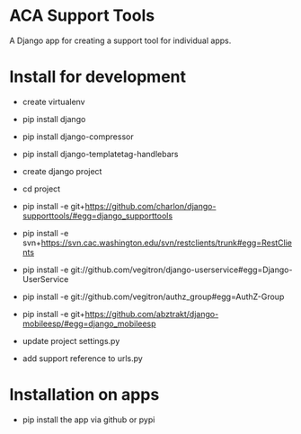 ACA Support Tools
=================

A Django app for creating a support tool for individual apps.

Install for development
=======================

* create virtualenv
* pip install django
* pip install django-compressor
* pip install django-templatetag-handlebars
* create django project
* cd project
* pip install -e git+https://github.com/charlon/django-supporttools/#egg=django_supporttools
* pip install -e svn+https://svn.cac.washington.edu/svn/restclients/trunk#egg=RestClients
* pip install -e git://github.com/vegitron/django-userservice#egg=Django-UserService
* pip install -e git://github.com/vegitron/authz_group#egg=AuthZ-Group
* pip install -e git+https://github.com/abztrakt/django-mobileesp/#egg=django_mobileesp


* update project settings.py
* add support reference to urls.py

Installation on apps
====================
* pip install the app via github or pypi
